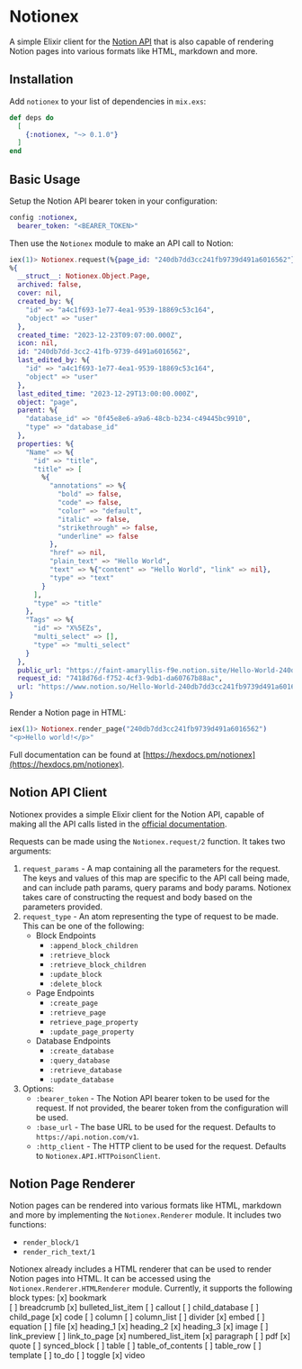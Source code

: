 # Notionex

A simple Elixir client for the [Notion API](https://developers.notion.com) that is also capable of rendering Notion pages into various formats like HTML, markdown and more.

## Installation

Add `notionex` to your list of dependencies in `mix.exs`:

```elixir
def deps do
  [
    {:notionex, "~> 0.1.0"}
  ]
end
```

## Basic Usage

Setup the Notion API bearer token in your configuration:

```elixir
config :notionex,
  bearer_token: "<BEARER_TOKEN>"
```

Then use the `Notionex` module to make an API call to Notion:

```elixir
iex(1)> Notionex.request(%{page_id: "240db7dd3cc241fb9739d491a6016562"}, :retrieve_page)
%{
  __struct__: Notionex.Object.Page,
  archived: false,
  cover: nil,
  created_by: %{
    "id" => "a4c1f693-1e77-4ea1-9539-18869c53c164",
    "object" => "user"
  },
  created_time: "2023-12-23T09:07:00.000Z",
  icon: nil,
  id: "240db7dd-3cc2-41fb-9739-d491a6016562",
  last_edited_by: %{
    "id" => "a4c1f693-1e77-4ea1-9539-18869c53c164",
    "object" => "user"
  },
  last_edited_time: "2023-12-29T13:00:00.000Z",
  object: "page",
  parent: %{
    "database_id" => "0f45e8e6-a9a6-48cb-b234-c49445bc9910",
    "type" => "database_id"
  },
  properties: %{
    "Name" => %{
      "id" => "title",
      "title" => [
        %{
          "annotations" => %{
            "bold" => false,
            "code" => false,
            "color" => "default",
            "italic" => false,
            "strikethrough" => false,
            "underline" => false
          },
          "href" => nil,
          "plain_text" => "Hello World",
          "text" => %{"content" => "Hello World", "link" => nil},
          "type" => "text"
        }
      ],
      "type" => "title"
    },
    "Tags" => %{
      "id" => "X%5EZs",
      "multi_select" => [],
      "type" => "multi_select"
    }
  },
  public_url: "https://faint-amaryllis-f9e.notion.site/Hello-World-240db7dd3cc241fb9739d491a6016562",
  request_id: "7418d76d-f752-4cf3-9db1-da60767b88ac",
  url: "https://www.notion.so/Hello-World-240db7dd3cc241fb9739d491a6016562"
}
```

Render a Notion page in HTML:

```elixir
iex(1)> Notionex.render_page("240db7dd3cc241fb9739d491a6016562")
"<p>Hello world!</p>"
```

Full documentation can be found at [https://hexdocs.pm/notionex](https://hexdocs.pm/notionex).

## Notion API Client

Notionex provides a simple Elixir client for the Notion API, capable of making all the API calls listed in the [official documentation](https://developers.notion.com/reference/intro).

Requests can be made using the `Notionex.request/2` function. It takes two arguments:

1. `request_params` - A map containing all the parameters for the request. The keys and values of this map are specific to the API call being made, and can include path params, query params and body params. Notionex takes care of constructing the request and body based on the parameters provided.
2. `request_type` - An atom representing the type of request to be made. This can be one of the following:
   - Block Endpoints
     - `:append_block_children`
     - `:retrieve_block`
     - `:retrieve_block_children`
     - `:update_block`
     - `:delete_block`
   - Page Endpoints
     - `:create_page`
     - `:retrieve_page`
     - `retrieve_page_property`
     - `:update_page_property`
   - Database Endpoints
     - `:create_database`
     - `:query_database`
     - `:retrieve_database`
     - `:update_database`
3. Options:
   - `:bearer_token` - The Notion API bearer token to be used for the request. If not provided, the bearer token from the configuration will be used.
   - `:base_url` - The base URL to be used for the request. Defaults to `https://api.notion.com/v1`.
   - `:http_client` - The HTTP client to be used for the request. Defaults to `Notionex.API.HTTPoisonClient`.

## Notion Page Renderer

Notion pages can be rendered into various formats like HTML, markdown and more by implementing the `Notionex.Renderer` module. It includes two functions:

- `render_block/1`
- `render_rich_text/1`

Notionex already includes a HTML renderer that can be used to render Notion pages into HTML. It can be accessed using the `Notionex.Renderer.HTMLRenderer` module. Currently, it supports the following block types:
[x] bookmark  
[ ] breadcrumb
[x] bulleted_list_item
[ ] callout
[ ] child_database
[ ] child_page
[x] code
[ ] column
[ ] column_list
[ ] divider
[x] embed
[ ] equation
[ ] file
[x] heading_1
[x] heading_2
[x] heading_3
[x] image
[ ] link_preview
[ ] link_to_page
[x] numbered_list_item
[x] paragraph
[ ] pdf
[x] quote
[ ] synced_block
[ ] table
[ ] table_of_contents
[ ] table_row
[ ] template
[ ] to_do
[ ] toggle
[x] video
